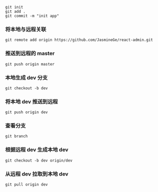     git init
    git add .
    git commit -m "init app"
### 将本地与远程关联
    git remote add origin https://github.com/JasmineGe/react-admin.git
### 推送到远程的 master
    git push origin master 
### 本地生成 dev 分支
    git checkout -b dev 
### 将本地 dev 推送到远程
    git push origin dev 
### 查看分支
    git branch 
### 根据远程 dev 生成本地 dev
    git checkout -b dev origin/dev 
### 从远程 dev 拉取到本地 dev
    git pull origin dev 
